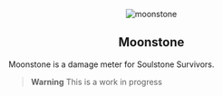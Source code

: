 <div align=center>

 ![moonstone](https://github.com/Haato3o/Moonstone/assets/35552782/6688dcac-2c72-4ae4-9c14-8af49d32d064)

  ## Moonstone
</div>

Moonstone is a damage meter for Soulstone Survivors.

> **Warning**
> This is a work in progress
